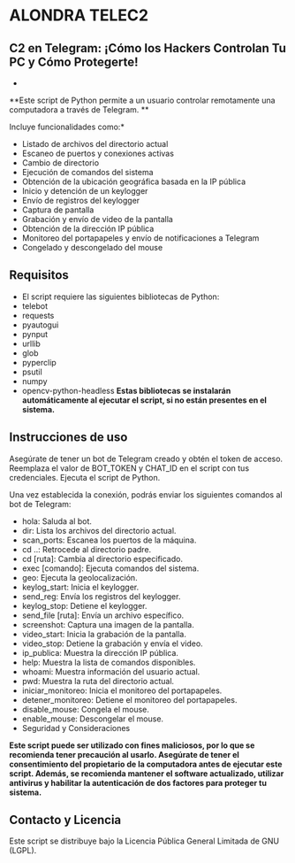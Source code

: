 # ALONDRA TELEC2




## C2 en Telegram: ¡Cómo los Hackers Controlan Tu PC y Cómo Protegerte!

*
**Este script de Python permite a un usuario controlar remotamente una computadora a través de Telegram. **

Incluye funcionalidades como:*

-   Listado de archivos del directorio actual
-   Escaneo de puertos y conexiones activas
-   Cambio de directorio
-   Ejecución de comandos del sistema
-   Obtención de la ubicación geográfica basada en la IP pública
-   Inicio y detención de un keylogger
-   Envío de registros del keylogger
-   Captura de pantalla
-   Grabación y envío de video de la pantalla
-   Obtención de la dirección IP pública
-   Monitoreo del portapapeles y envío de notificaciones a Telegram
-   Congelado y descongelado del mouse
  
## Requisitos
- El script requiere las siguientes bibliotecas de Python:
- telebot
- requests
- pyautogui
- pynput
- urllib
- glob
- pyperclip
- psutil
- numpy
- opencv-python-headless
**Estas bibliotecas se instalarán automáticamente al ejecutar el script, si no están presentes en el sistema.**

## Instrucciones de uso
Asegúrate de tener un bot de Telegram creado y obtén el token de acceso.
Reemplaza el valor de BOT_TOKEN y CHAT_ID en el script con tus credenciales.
Ejecuta el script de Python.

Una vez establecida la conexión, podrás enviar los siguientes comandos al bot de Telegram:

- hola: Saluda al bot.
- dir: Lista los archivos del directorio actual.
- scan_ports: Escanea los puertos de la máquina.
- cd ..: Retrocede al directorio padre.
- cd [ruta]: Cambia al directorio especificado.
- exec [comando]: Ejecuta comandos del sistema.
- geo: Ejecuta la geolocalización.
- keylog_start: Inicia el keylogger.
- send_reg: Envía los registros del keylogger.
- keylog_stop: Detiene el keylogger.
- send_file [ruta]: Envía un archivo específico.
- screenshot: Captura una imagen de la pantalla.
- video_start: Inicia la grabación de la pantalla.
- video_stop: Detiene la grabación y envía el video.
- ip_publica: Muestra la dirección IP pública.
- help: Muestra la lista de comandos disponibles.
- whoami: Muestra información del usuario actual.
- pwd: Muestra la ruta del directorio actual.
- iniciar_monitoreo: Inicia el monitoreo del portapapeles.
- detener_monitoreo: Detiene el monitoreo del portapapeles.
- disable_mouse: Congela el mouse.
- enable_mouse: Descongelar el mouse.
- Seguridad y Consideraciones

**Este script puede ser utilizado con fines maliciosos, por lo que se recomienda tener precaución al usarlo. Asegúrate de tener el consentimiento del propietario de la computadora antes de ejecutar este script.
Además, se recomienda mantener el software actualizado, utilizar antivirus y habilitar la autenticación de dos factores para proteger tu sistema.**

## Contacto y Licencia


Este script se distribuye bajo la Licencia Pública General Limitada de GNU (LGPL).
